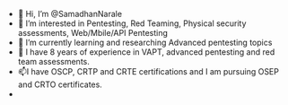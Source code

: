 - 👋 Hi, I’m @SamadhanNarale
- 👀 I’m interested in Pentesting, Red Teaming, Physical security assessments, Web/Mbile/API Pentesting
- 🌱 I’m currently learning and researching Advanced pentesting topics 
- 💞️ I have 8 years of experience in VAPT, advanced pentesting and red team assessments. 
- 📫I have OSCP, CRTP and CRTE certifications and I am pursuing OSEP and CRTO certificates.
- 

<!---
SamadhanNarale/SamadhanNarale is a ✨ special ✨ repository because its `README.md` (this file) appears on your GitHub profile.
You can click the Preview link to take a look at your changes.
--->
